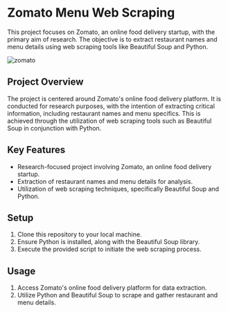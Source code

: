 # Zomato Menu Web Scraping

This project focuses on Zomato, an online food delivery startup, with the primary aim of research. The objective is to extract restaurant names and menu details using web scraping tools like Beautiful Soup and Python.


![zomato](https://github.com/96harsh52/Zomato-Manu-web-scraping/assets/36518896/976c9ff3-3ac4-4b7c-8531-f02b38c819c4)


## Project Overview

The project is centered around Zomato's online food delivery platform. It is conducted for research purposes, with the intention of extracting critical information, including restaurant names and menu specifics. This is achieved through the utilization of web scraping tools such as Beautiful Soup in conjunction with Python.

## Key Features

- Research-focused project involving Zomato, an online food delivery startup.
- Extraction of restaurant names and menu details for analysis.
- Utilization of web scraping techniques, specifically Beautiful Soup and Python.

## Setup

1. Clone this repository to your local machine.
2. Ensure Python is installed, along with the Beautiful Soup library.
3. Execute the provided script to initiate the web scraping process.

## Usage

1. Access Zomato's online food delivery platform for data extraction.
2. Utilize Python and Beautiful Soup to scrape and gather restaurant and menu details.

